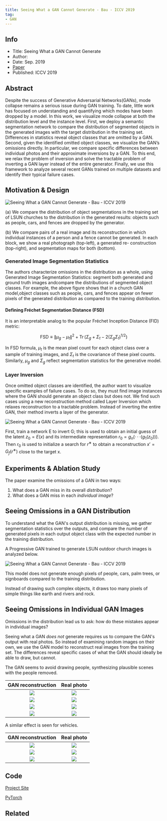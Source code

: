 ```yaml
---
title: Seeing What a GAN Cannot Generate - Bau - ICCV 2019
tag:
- GAN
---
```


## Info
- Title: Seeing What a GAN Cannot Generate
- Author:
- Date: Sep. 2019
- [Paper](http://ganseeing.csail.mit.edu/papers/seeing.pdf)
- Published: ICCV 2019



## Abstract

Despite the success of Generative Adversarial Networks(GANs), mode collapse remains a serious issue during GAN training. To date, little work has focused on understanding and quantifying which modes have been dropped by a model. In this work, we visualize mode collapse at both the distribution level and the instance level. First, we deploy a semantic segmentation network to compare the distribution of segmented objects in the generated images with the target distribution in the training set. Differences in statistics reveal object classes that are omitted by a GAN. Second, given the identified omitted object classes, we visualize the GAN’s omissions directly. In particular, we compare specific differences between individual photos and their approximate inversions by a GAN. To this end, we relax the problem of inversion and solve the tractable problem of inverting a GAN layer instead of the entire generator. Finally, we use this framework to analyze several recent GANs trained on multiple datasets and identify their typical failure cases.



## Motivation & Design

![Seeing What a GAN Cannot Generate - Bau - ICCV 2019](https://i.imgur.com/jxfFCdU.png)

(a) We compare the distribution of object segmentations in the training set of LSUN churches to the distribution in the generated results: objects such as people, cars, and fences are dropped by the generator. 

(b) We compare pairs of a real image and its reconstruction in which individual instances of a person and a fence cannot be generated. In each block, we show a real photograph (top-left), a generated re-
construction (top-right), and segmentation maps for both (bottom).

### Generated Image Segmentation Statistics



<script async src="https://pagead2.googlesyndication.com/pagead/js/adsbygoogle.js"></script>
<ins class="adsbygoogle"
     style="display:block; text-align:center;"
     data-ad-layout="in-article"
     data-ad-format="fluid"
     data-ad-client="ca-pub-4466575858054752"
     data-ad-slot="8787986126"></ins>

<script>
     (adsbygoogle = window.adsbygoogle || []).push({});
</script>




The authors characterize omissions in the distribution as a whole, using Generated Image Segmentation Statistics:  segment both generated and ground truth images andcompare the distributions of segmented object classes. For example, the above figure shows that in a church GAN model,object classes such as people, cars, and fences appear on fewer pixels of the generated distribution as compared to the
training distribution.

#### Defining Fréchet Segmentation Distance (FSD)

It is an interpretable analog to the popular Fréchet Inception Distance
(FID) metric: 


$$
\mathrm{FSD} \equiv\left\|\mu_{g}-\mu_{t}\right\|^{2}+\operatorname{Tr}\left(\Sigma_{g}+\Sigma_{t}- 2(\Sigma_{g}\Sigma_{t})^{1/2}\right)
$$



In FSD formula, $\mu_{t}$ is the mean pixel count for each object class over a sample of training images,
and $\Sigma_{t}$ is the covariance of these pixel counts. Similarly, $\mu_{g}$ and $\Sigma_{g}$ reflect segmentation statistics for the generative model.



### Layer Inversion

Once omitted object classes are identified, the author want to visualize specific examples of failure cases. To do so, they must find image instances where the GAN should generate an object class but does not. We find such cases using a new reconstruction method called Layer Inversion which relaxes reconstruction to a tractable problem. Instead of inverting the entire GAN, their method inverts a layer of the generator.



![Seeing What a GAN Cannot Generate - Bau - ICCV 2019](https://i.imgur.com/KilUP0d.png)



First, train a network E to invert G; this is used to obtain an initial guess of the latent $z_0 = E(x)$ and its intermediate representation $r_0 = g_n (· · · (g_1 (z_0)))$. Then $r_0$ is used to initialize a search for $r^∗$ to obtain a reconstruction $x′ = G_f (r^∗)$ close to the target x.



## Experiments & Ablation Study

The paper examine the omissions of a GAN in two ways:

1. What does a GAN miss in its overall *distribution*?
2. What does a GAN miss in each *individual image*?

## Seeing Omissions in a GAN Distribution

To understand what the GAN's output distribution is missing, we gather segmentation statistics over the outputs, and compare the number of generated pixels in each output object class with the expected number in the training distribution.

A Progressive GAN trained to generate LSUN outdoor church images is analyzed below.


![Seeing What a GAN Cannot Generate - Bau - ICCV 2019](http://ganseeing.csail.mit.edu/img/progan-church-histogram.png)



This model does not generate enough pixels of people, cars, palm trees, or signboards compared to the training distribution.

Instead of drawing such complex objects, it draws too many pixels of simple things like earth and rivers and rock.


<script async src="https://pagead2.googlesyndication.com/pagead/js/adsbygoogle.js"></script>
<ins class="adsbygoogle"
     style="display:block; text-align:center;"
     data-ad-layout="in-article"
     data-ad-format="fluid"
     data-ad-client="ca-pub-4466575858054752"
     data-ad-slot="8787986126"></ins>

<script>
     (adsbygoogle = window.adsbygoogle || []).push({});
</script>



## Seeing Omissions in Individual GAN Images

Omissions in the distribution lead us to ask: how do these mistakes appear in individual images?

Seeing what a GAN *does not* generate requires us to compare the GAN's output with real photos. So instead of examining random images on their own, we use the GAN model to reconstruct real images from the training set. The differences reveal specific cases of what the GAN should ideally be able to draw, but cannot.



The GAN seems to avoid drawing people, synthesizing plausible scenes with the people removed.

GAN reconstruction              | Real photo 
:------------------------------:|:------------------------------:
![](http://ganseeing.csail.mit.edu/img/church_393_reconst.png) | ![](http://ganseeing.csail.mit.edu/img/church_393_target.png) 
![](http://ganseeing.csail.mit.edu/img/church_523_reconst.png) | ![](http://ganseeing.csail.mit.edu/img/church_523_target.png) 
![](http://ganseeing.csail.mit.edu/img/church_646_reconst.png) | ![](http://ganseeing.csail.mit.edu/img/church_646_target.png) 
![](http://ganseeing.csail.mit.edu/img/church_569_reconst.png) | ![](http://ganseeing.csail.mit.edu/img/church_569_target.png) 



A similar effect is seen for vehicles.



GAN reconstruction              | Real photo 
:------------------------------:|:------------------------------:
![](http://ganseeing.csail.mit.edu/img/church_54_reconst.png)  | ![](http://ganseeing.csail.mit.edu/img/church_54_target.png)
![](http://ganseeing.csail.mit.edu/img/church_666_reconst.png) | ![](http://ganseeing.csail.mit.edu/img/church_666_target.png)
![](http://ganseeing.csail.mit.edu/img/church_27_reconst.png)  | ![](http://ganseeing.csail.mit.edu/img/church_27_target.png)


## Code

[Project Site](http://ganseeing.csail.mit.edu/)

[PyTorch](https://github.com/davidbau/ganseeing)



## Related

